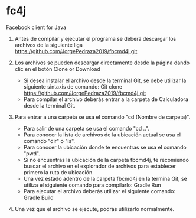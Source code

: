 # fc4j

Facebook client for Java

1. Antes de compilar y ejecutar el programa se deberá descargar los archivos de la siguiente liga https://github.com/JorgePedraza2019/fbcmd4j.git

2. Los archivos se pueden descargar directamente desde la página dando clic en el botón Clone or Download
   - Si desea instalar el archivo desde la terminal Git, se debe utilizar la siguiente sintaxis de comando: Git clone https://github.com/JorgePedraza2019/fbcmd4j.git
   - Para compilar el archivo deberás entrar a la carpeta de Calculadora desde la terminal Git.

3. Para entrar a una carpeta se usa el comando "cd (Nombre de carpeta)".
   - Para salir de una carpeta se usa el comando "cd ..".
   - Para conocer la lista de archivos de la ubicación actual se usa el comando "dir" o "ls".
   - Para conocer la ubicación donde te encuentras se usa el comando "pwd".
   - Si no encuentras la ubicación de la carpeta fbcmd4j, te recomiendo buscar el archivo en el explorador de archivos para establecer primero la ruta de ubicación.
   - Una vez estado adentro de la carpeta fbcmd4j en la termina Git, se utiliza el siguiente comando para compilarlo: Gradle Run
   - Para ejecutar el archivo deberás utilizar el siguiente comando: Gradle Build

4. Una vez que el archivo se ejecute, podrás utilizarlo normalmente.